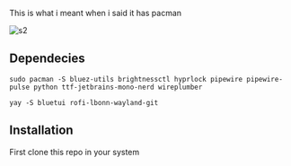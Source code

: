 This is what i meant when i said it has pacman

![s2](https://github.com/user-attachments/assets/7ab84a8b-bd49-4231-aed1-8783dd0a86b7)

## Dependecies
```
sudo pacman -S bluez-utils brightnessctl hyprlock pipewire pipewire-pulse python ttf-jetbrains-mono-nerd wireplumber
```
```
yay -S bluetui rofi-lbonn-wayland-git
```
## Installation
First clone this repo in your system
```
